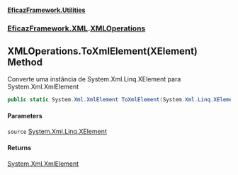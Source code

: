 #### [EficazFramework.Utilities](EficazFrameworkUtilities.md 'EficazFramework Utilities')
### [EficazFramework.XML](EficazFrameworkUtilities.md#EficazFramework.XML 'EficazFramework.XML').[XMLOperations](XMLOperations.md 'EficazFramework.XML.XMLOperations')

## XMLOperations.ToXmlElement(XElement) Method

Converte uma instância de System.Xml.Linq.XElement para System.Xml.XmlElement

```csharp
public static System.Xml.XmlElement ToXmlElement(System.Xml.Linq.XElement source);
```
#### Parameters

<a name='EficazFramework.XML.XMLOperations.ToXmlElement(System.Xml.Linq.XElement).source'></a>

`source` [System.Xml.Linq.XElement](https://docs.microsoft.com/en-us/dotnet/api/System.Xml.Linq.XElement 'System.Xml.Linq.XElement')

#### Returns
[System.Xml.XmlElement](https://docs.microsoft.com/en-us/dotnet/api/System.Xml.XmlElement 'System.Xml.XmlElement')